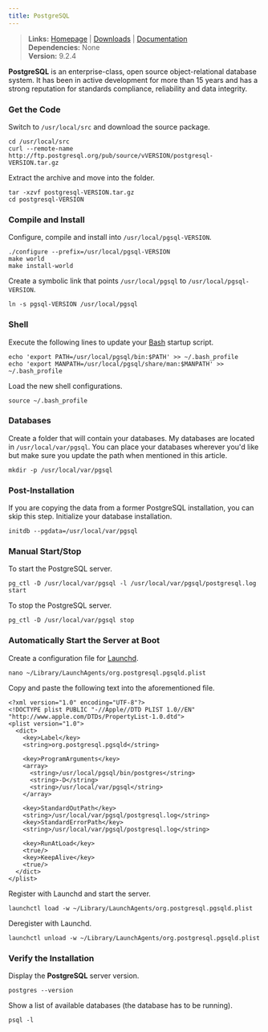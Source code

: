 ```yaml
---
title: PostgreSQL
---
```


> **Links:** [Homepage](http://www.postgresql.org/) | [Downloads](http://www.postgresql.org/ftp/source/) | [Documentation](http://www.postgresql.org/docs/9.2/static/)  
> **Dependencies:** None  
> **Version:** <span id="version">9.2.4</span>


**PostgreSQL** is an enterprise-class, open source object-relational database system. It has been in active development for more than 15 years and has a strong reputation for standards compliance, reliability and data integrity.


### Get the Code

Switch to `/usr/local/src` and download the source package.

	cd /usr/local/src
	curl --remote-name http://ftp.postgresql.org/pub/source/vVERSION/postgresql-VERSION.tar.gz

Extract the archive and move into the folder.

	tar -xzvf postgresql-VERSION.tar.gz
	cd postgresql-VERSION


### Compile and Install

Configure, compile and install into `/usr/local/pgsql-VERSION`.

	./configure --prefix=/usr/local/pgsql-VERSION
	make world
	make install-world

Create a symbolic link that points `/usr/local/pgsql` to `/usr/local/pgsql-VERSION`.

	ln -s pgsql-VERSION /usr/local/pgsql


### Shell

Execute the following lines to update your [Bash](http://en.wikipedia.org/wiki/Bash_%28Unix_shell%29) startup script.

	echo 'export PATH=/usr/local/pgsql/bin:$PATH' >> ~/.bash_profile
	echo 'export MANPATH=/usr/local/pgsql/share/man:$MANPATH' >> ~/.bash_profile

Load the new shell configurations.

	source ~/.bash_profile


### Databases

Create a folder that will contain your databases. My databases are located in `/usr/local/var/pgsql`. You can place your databases wherever you'd like but make sure you update the path when mentioned in this article.

	mkdir -p /usr/local/var/pgsql


### Post-Installation

If you are copying the data from a former PostgreSQL installation, you can skip this step. Initialize your database installation.

	initdb --pgdata=/usr/local/var/pgsql


### Manual Start/Stop

To start the PostgreSQL server.

	pg_ctl -D /usr/local/var/pgsql -l /usr/local/var/pgsql/postgresql.log start

To stop the PostgreSQL server.

	pg_ctl -D /usr/local/var/pgsql stop


### Automatically Start the Server at Boot

Create a configuration file for [Launchd](http://en.wikipedia.org/wiki/Launchd).

	nano ~/Library/LaunchAgents/org.postgresql.pgsqld.plist

Copy and paste the following text into the aforementioned file.

	<?xml version="1.0" encoding="UTF-8"?>
	<!DOCTYPE plist PUBLIC "-//Apple//DTD PLIST 1.0//EN" "http://www.apple.com/DTDs/PropertyList-1.0.dtd">
	<plist version="1.0">
	  <dict>
	    <key>Label</key>
	    <string>org.postgresql.pgsqld</string>
	
	    <key>ProgramArguments</key>
	    <array>
	      <string>/usr/local/pgsql/bin/postgres</string>
	      <string>-D</string>
	      <string>/usr/local/var/pgsql</string>
	    </array>
	
	    <key>StandardOutPath</key>
	    <string>/usr/local/var/pgsql/postgresql.log</string>
	    <key>StandardErrorPath</key>
	    <string>/usr/local/var/pgsql/postgresql.log</string>
	
	    <key>RunAtLoad</key>
	    <true/>
	    <key>KeepAlive</key>
	    <true/>
	  </dict>
	</plist>

Register with Launchd and start the server.

	launchctl load -w ~/Library/LaunchAgents/org.postgresql.pgsqld.plist

Deregister with Launchd.

	launchctl unload -w ~/Library/LaunchAgents/org.postgresql.pgsqld.plist


### Verify the Installation

Display the **PostgreSQL** server version.

	postgres --version

Show a list of available databases (the database has to be running).

	psql -l
